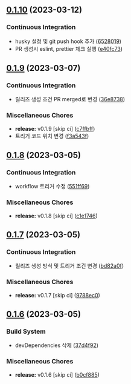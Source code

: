 ## [0.1.10](https://github.com/divlook/ts-library-starter/compare/v0.1.9...v0.1.10) (2023-03-12)


### Continuous Integration

* husky 설정 및 git push hook 추가 ([6528019](https://github.com/divlook/ts-library-starter/commit/652801974dcc9b1487585ad5abd9c424c4db5236))
* PR 생성시 eslint, prettier 체크 실행 ([e40fc73](https://github.com/divlook/ts-library-starter/commit/e40fc73779ec8096d21bb12025d68d8d7c8a9738))

## [0.1.9](https://github.com/divlook/ts-library-starter/compare/v0.1.8...v0.1.9) (2023-03-07)


### Continuous Integration

* 릴리즈 생성 조건 PR merged로 변경 ([36e8738](https://github.com/divlook/ts-library-starter/commit/36e8738e919078c8cf9647e462aca551d454463b))


### Miscellaneous Chores

* **release:** v0.1.9 [skip ci] ([c7ffbff](https://github.com/divlook/ts-library-starter/commit/c7ffbffcc78017d6b7652875053755ffbf6c287d))
* 트리거 코드 위치 변경 ([f3a543f](https://github.com/divlook/ts-library-starter/commit/f3a543fe333bde4bb5b6a223029b9b35c264c88f))

## [0.1.8](https://github.com/divlook/ts-library-starter/compare/v0.1.7...v0.1.8) (2023-03-05)


### Continuous Integration

* workflow 트리거 수정 ([551ff69](https://github.com/divlook/ts-library-starter/commit/551ff69c4a07257b91eda96a16ae7a5ea758b6fd))


### Miscellaneous Chores

* **release:** v0.1.8 [skip ci] ([c1e1746](https://github.com/divlook/ts-library-starter/commit/c1e1746b268ccfcfbf6816b385fae0da3e5cdc87))

## [0.1.7](https://github.com/divlook/ts-library-starter/compare/v0.1.6...v0.1.7) (2023-03-05)


### Continuous Integration

* 릴리즈 생성 방식 및 트리거 조건 변경 ([bd82a0f](https://github.com/divlook/ts-library-starter/commit/bd82a0fcd5b9e37fe7cf7e5af0b0946280f33d39))


### Miscellaneous Chores

* **release:** v0.1.7 [skip ci] ([9788ec0](https://github.com/divlook/ts-library-starter/commit/9788ec0e5bd6957e187860cc68b5f8deefdf1614))

## [0.1.6](https://github.com/divlook/ts-library-starter/compare/v0.1.5...v0.1.6) (2023-03-05)


### Build System

* devDependencies 삭제 ([37d4f92](https://github.com/divlook/ts-library-starter/commit/37d4f9285cf873d5b82c8c3b0953798ce7a51286))


### Miscellaneous Chores

* **release:** v0.1.6 [skip ci] ([b0cf885](https://github.com/divlook/ts-library-starter/commit/b0cf885916a1ed5a0a5c55e16b247431e35ecbda))

